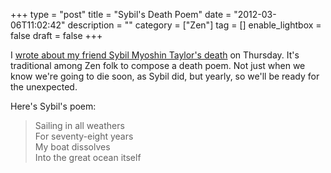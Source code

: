 +++
type = "post"
title = "Sybil's Death Poem"
date = "2012-03-06T11:02:42"
description = ""
category = ["Zen"]
tag = []
enable_lightbox = false
draft = false
+++

<p>I <a href="/sybil-myoshin-taylor/">wrote about my friend Sybil Myoshin Taylor's
death</a> on Thursday. It's traditional among
Zen folk to compose a death poem. Not just when we know we're going to
die soon, as Sybil did, but yearly, so we'll be ready for the
unexpected.</p>
<p>Here's Sybil's poem:</p>
<blockquote>
<p>Sailing in all weathers<br/>
For seventy-eight years<br/> 
My boat dissolves<br/>
Into the great ocean itself</p>
</blockquote>
